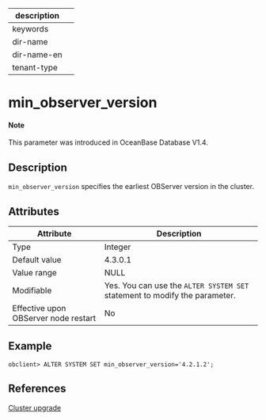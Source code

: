 | description ||
|---|---|
| keywords ||
| dir-name ||
| dir-name-en ||
| tenant-type ||

# min_observer_version

<main id="notice" type='explain'>
<h4>Note</h4>
<p>This parameter was introduced in OceanBase Database V1.4. </p>
</main>

## Description

`min_observer_version` specifies the earliest OBServer version in the cluster.

## Attributes

| **Attribute** | **Description** |
|------------------|---------|
| Type | Integer |
| Default value | 4.3.0.1 |
| Value range | NULL |
| Modifiable | Yes. You can use the `ALTER SYSTEM SET` statement to modify the parameter.  |
| Effective upon OBServer node restart | No |

## Example

```shell
obclient> ALTER SYSTEM SET min_observer_version='4.2.1.2';
```

## References

[Cluster upgrade](https://www.oceanbase.com/docs/community-ob-operator-doc-1000000000659347)
